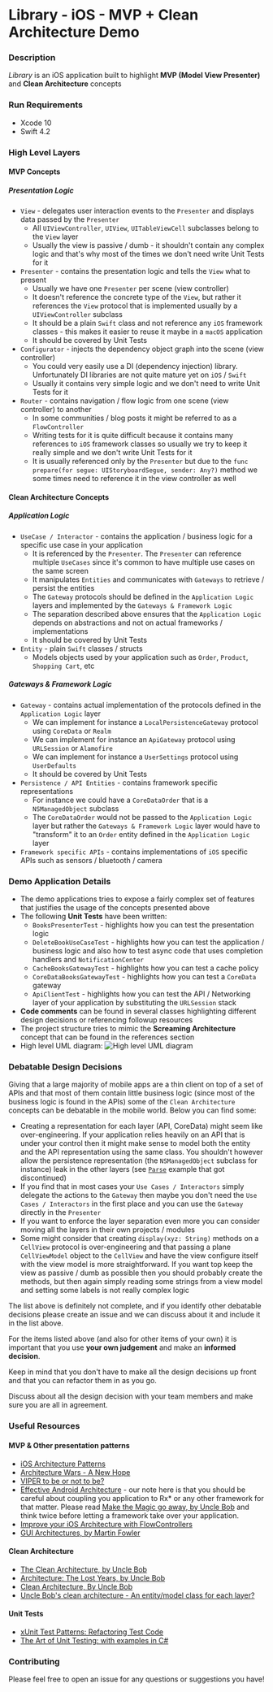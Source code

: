 # Library - iOS - MVP + Clean Architecture Demo

### Description
*Library* is an iOS application built to highlight __MVP (Model View Presenter)__ and __Clean Architecture__ concepts

### Run Requirements

* Xcode 10
* Swift 4.2

### High Level Layers

#### MVP Concepts
##### Presentation Logic
* `View` - delegates user interaction events to the `Presenter` and displays data passed by the `Presenter`
    * All `UIViewController`, `UIView`, `UITableViewCell` subclasses belong to the `View` layer
    * Usually the view is passive / dumb - it shouldn't contain any complex logic and that's why most of the times we don't need write Unit Tests for it
* `Presenter` - contains the presentation logic and tells the `View` what to present
    * Usually we have one `Presenter` per scene (view controller)
    * It doesn't reference the concrete type of the `View`, but rather it references the `View` protocol that is implemented usually by a `UIViewController` subclass
    * It should be a plain `Swift` class and not reference any `iOS` framework classes - this makes it easier to reuse it maybe in a `macOS` application
    * It should be covered by Unit Tests
* `Configurator` - injects the dependency object graph into the scene (view controller)
    * You could very easily use a DI (dependency injection) library. Unfortunately DI libraries are not quite mature yet on `iOS` / `Swift`
    * Usually it contains very simple logic and we don't need to write Unit Tests for it
* `Router` - contains navigation / flow logic from one scene (view controller) to another
    * In some communities / blog posts it might be referred to as a `FlowController`
    * Writing tests for it is quite difficult because it contains many references to `iOS` framework classes so usually we try to keep it really simple and we don't write Unit Tests for it
    * It is usually referenced only by the `Presenter` but due to the `func prepare(for segue: UIStoryboardSegue, sender: Any?)` method we some times need to reference it in the view controller as well

#### Clean Architecture Concepts
##### Application Logic

* `UseCase / Interactor` - contains the application / business logic for a specific use case in your application
    * It is referenced by the `Presenter`. The `Presenter` can reference multiple `UseCases` since it's common to have multiple use cases on the same screen
    * It manipulates `Entities` and communicates with `Gateways` to retrieve / persist the entities
    * The `Gateway` protocols should be defined in the `Application Logic` layers and implemented by the `Gateways & Framework Logic`
    * The separation described above ensures that the `Application Logic` depends on abstractions and not on actual frameworks / implementations
    * It should be covered by Unit Tests
* `Entity` - plain `Swift` classes / structs
    * Models objects used by your application such as `Order`, `Product`, `Shopping Cart`, etc

##### Gateways & Framework Logic

* `Gateway` - contains actual implementation of the protocols defined in the `Application Logic` layer
    * We can implement for instance a `LocalPersistenceGateway` protocol using `CoreData` or `Realm`
    * We can implement for instance an `ApiGateway` protocol using `URLSession` or `Alamofire`
    * We can implement for instance a `UserSettings` protocol using `UserDefaults`
    * It should be covered by Unit Tests
* `Persistence / API Entities` - contains framework specific representations
    * For instance we could have a `CoreDataOrder` that is a `NSManagedObject` subclass
    * The `CoreDataOrder` would not be passed to the `Application Logic` layer but rather the `Gateways & Framework Logic` layer would have to "transform" it to an `Order` entity defined in the `Application Logic` layer
* `Framework specific APIs` - contains implementations of `iOS` specific APIs such as sensors / bluetooth / camera

### Demo Application Details

* The demo applications tries to expose a fairly complex set of features that justifies the usage of the concepts presented above
* The following __Unit Tests__ have been written:
    * `BooksPresenterTest` - highlights how you can test the presentation logic
    * `DeleteBookUseCaseTest` - highlights how you can test the application / business logic and also how to test async code that uses completion handlers and `NotificationCenter`
    * `CacheBooksGatewayTest` - highlights how you can test a cache policy
    * `CoreDataBooksGatewayTest` - highlights how you can test a `CoreData` gateway
    * `ApiClientTest` - highlights how you can test the API / Networking layer of your application by substituting the `URLSession` stack
* __Code comments__ can be found in several classes highlighting different design decisions or referencing followup resources
* The project structure tries to mimic the __Screaming Architecture__ concept that can be found in the references section
* High level UML diagram:
![High level UML diagram](CleanArchitecture.png)

### Debatable Design Decisions

Giving that a large majority of mobile apps are a thin client on top of a set of APIs and that most of them contain little business logic (since most of the business logic is found in the APIs) some of the `Clean Architecture` concepts can be debatable in the mobile world. Below you can find some:

* Creating a representation for each layer (API, CoreData) might seem like over-engineering. If your application relies heavily on an API that is under your control then it might make sense to model both the entity and the API representation using the same class. You shouldn't however allow the persistence representation (the `NSManagedObject` subclass for instance) leak in the other layers (see [`Parse`](https://techcrunch.com/2016/01/28/facebook-shutters-its-parse-developer-platform/) example that got discontinued)
* If you find that in most cases your `Use Cases / Interactors` simply delegate the actions to the `Gateway` then maybe you don't need the `Use Cases / Interactors` in the first place and you can use the `Gateway` directly in the `Presenter`
* If you want to enforce the layer separation even more you can consider moving all the layers in their own projects / modules
* Some might consider that creating `display(xyz: String)` methods on a `CellView` protocol is over-engineering and that passing a plane `CellViewModel` object to the `CellView` and have the view configure itself with the view model is more straightforward. If you want top keep the view as passive / dumb as possible then you should probably create the methods, but then again simply reading some strings from a view model and setting some labels is not really complex logic

The list above is definitely not complete, and if you identify other debatable decisions please create an issue and we can discuss about it and include it in the list above.

For the items listed above (and also for other items of your own) it is important that you use __your own judgement__ and make an __informed decision__.

Keep in mind that you don't have to make all the design decisions up front and that you can refactor them in as you go.

Discuss about all the design decision with your team members and make sure you are all in agreement.

### Useful Resources

#### MVP & Other presentation patterns

* [iOS Architecture Patterns](https://medium.com/ios-os-x-development/ios-architecture-patterns-ecba4c38de52#.67lieoiim)
* [Architecture Wars - A New Hope](https://swifting.io/blog/2016/09/07/architecture-wars-a-new-hope/)
* [VIPER to be or not to be?](https://swifting.io/blog/2016/03/07/8-viper-to-be-or-not-to-be/?utm_source=swifting.io&utm_medium=web&utm_campaign=blog%20post)
* [Effective Android Architecture](https://realm.io/news/360andev-richa-khandelwal-effective-android-architecture-patterns-java/) - our note here is that you should be careful about coupling you application to Rx* or any other framework for that matter. Please read [Make the Magic go away, by Uncle Bob](https://8thlight.com/blog/uncle-bob/2015/08/06/let-the-magic-die.html) and think twice before letting a framework take over your application.
* [Improve your iOS Architecture with FlowControllers](http://merowing.info/2016/01/improve-your-ios-architecture-with-flowcontrollers/)
* [GUI Architectures, by Martin Fowler](https://martinfowler.com/eaaDev/uiArchs.html)

#### Clean Architecture
* [The Clean Architecture, by Uncle Bob](https://8thlight.com/blog/uncle-bob/2012/08/13/the-clean-architecture.html)
* [Architecture: The Lost Years, by Uncle Bob](https://www.youtube.com/watch?v=HhNIttd87xs)
* [Clean Architecture, By Uncle Bob](https://8thlight.com/blog/uncle-bob/2011/11/22/Clean-Architecture.html)
* [Uncle Bob's clean architecture - An entity/model class for each layer?](http://softwareengineering.stackexchange.com/questions/303478/uncle-bobs-clean-architecture-an-entity-model-class-for-each-layer)

#### Unit Tests
* [xUnit Test Patterns: Refactoring Test Code](https://www.amazon.com/xUnit-Test-Patterns-Refactoring-Code/dp/0131495054)
* [The Art of Unit Testing: with examples in C#](https://www.amazon.com/Art-Unit-Testing-examples/dp/1617290890/)

### Contributing

Please feel free to open an issue for any questions or suggestions you have!
